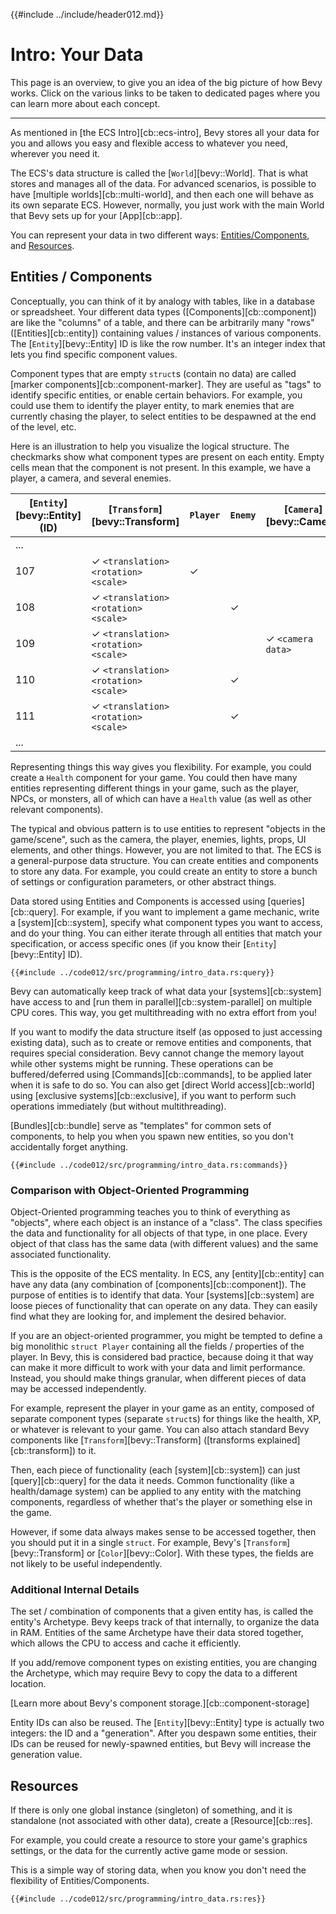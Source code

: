 {{#include ../include/header012.md}}

# Intro: Your Data

This page is an overview, to give you an idea of the big picture of how Bevy
works. Click on the various links to be taken to dedicated pages where you can
learn more about each concept.

---

As mentioned in [the ECS Intro][cb::ecs-intro], Bevy stores all your data for
you and allows you easy and flexible access to whatever you need, wherever you
need it.

The ECS's data structure is called the [`World`][bevy::World]. That is what
stores and manages all of the data. For advanced scenarios, is possible to have
[multiple worlds][cb::multi-world], and then each one will behave as its own
separate ECS. However, normally, you just work with the main World that Bevy
sets up for your [App][cb::app].

You can represent your data in two different ways:
[Entities/Components](#entities--components), and [Resources](#resources).

## Entities / Components

Conceptually, you can think of it by analogy with tables, like in a database or
spreadsheet. Your different data types ([Components][cb::component]) are like
the "columns" of a table, and there can be arbitrarily many "rows"
([Entities][cb::entity]) containing values / instances of various components.
The [`Entity`][bevy::Entity] ID is like the row number. It's an integer index
that lets you find specific component values.

Component types that are empty `struct`s (contain no data) are called [marker
components][cb::component-marker]. They are useful as "tags" to identify
specific entities, or enable certain behaviors. For example, you could use them
to identify the player entity, to mark enemies that are currently chasing the
player, to select entities to be despawned at the end of the level, etc.

Here is an illustration to help you visualize the logical structure. The
checkmarks show what component types are present on each entity. Empty cells
mean that the component is not present. In this example, we have a player,
a camera, and several enemies.

|[`Entity`][bevy::Entity] (ID)|[`Transform`][bevy::Transform]|`Player`|`Enemy`|[`Camera`][bevy::Camera]|`Health`|...|
|---|---|---|---|---|---|---|
|...|||||||
|107|✓ `<translation>` `<rotation>` `<scale>`|✓|||✓ `50.0`||
|108|✓ `<translation>` `<rotation>` `<scale>`||✓||✓ `25.0`||
|109|✓ `<translation>` `<rotation>` `<scale>`|||✓ `<camera data>`|||
|110|✓ `<translation>` `<rotation>` `<scale>`||✓||✓ `10.0`||
|111|✓ `<translation>` `<rotation>` `<scale>`||✓||✓ `25.0`||
|...|||||||

Representing things this way gives you flexibility. For example, you could
create a `Health` component for your game. You could then have many entities
representing different things in your game, such as the player, NPCs, or
monsters, all of which can have a `Health` value (as well as other relevant
components).

The typical and obvious pattern is to use entities to represent "objects in the
game/scene", such as the camera, the player, enemies, lights, props, UI
elements, and other things. However, you are not limited to that. The ECS is a
general-purpose data structure. You can create entities and components to store
any data. For example, you could create an entity to store a bunch of settings
or configuration parameters, or other abstract things.

Data stored using Entities and Components is accessed using [queries][cb::query].
For example, if you want to implement a game mechanic, write a [system][cb::system],
specify what component types you want to access, and do your thing. You can either
iterate through all entities that match your specification, or access specific
ones (if you know their [`Entity`][bevy::Entity] ID).

```rust,no_run,noplayground
{{#include ../code012/src/programming/intro_data.rs:query}}
```

Bevy can automatically keep track of what data your [systems][cb::system] have
access to and [run them in parallel][cb::system-parallel] on multiple CPU
cores. This way, you get multithreading with no extra effort from you!

If you want to modify the data structure itself (as opposed to just accessing
existing data), such as to create or remove entities and components, that
requires special consideration. Bevy cannot change the memory layout while other
systems might be running. These operations can be buffered/deferred using
[Commands][cb::commands], to be applied later when it is safe to do so. You can
also get [direct World access][cb::world] using [exclusive
systems][cb::exclusive], if you want to perform such operations
immediately (but without multithreading).

[Bundles][cb::bundle] serve as "templates" for common sets of components, to
help you when you spawn new entities, so you don't accidentally forget anything.

```rust,no_run,noplayground
{{#include ../code012/src/programming/intro_data.rs:commands}}
```

### Comparison with Object-Oriented Programming

Object-Oriented programming teaches you to think of everything as "objects",
where each object is an instance of a "class". The class specifies the data
and functionality for all objects of that type, in one place. Every object
of that class has the same data (with different values) and the same
associated functionality.

This is the opposite of the ECS mentality. In ECS, any [entity][cb::entity] can
have any data (any combination of [components][cb::component]). The purpose of
entities is to identify that data. Your [systems][cb::system] are loose pieces
of functionality that can operate on any data. They can easily find what they
are looking for, and implement the desired behavior.

If you are an object-oriented programmer, you might be tempted to define a big
monolithic `struct Player` containing all the fields / properties of the player.
In Bevy, this is considered bad practice, because doing it that way can make it
more difficult to work with your data and limit performance. Instead, you should
make things granular, when different pieces of data may be accessed independently.

For example, represent the player in your game as an entity, composed
of separate component types (separate `struct`s) for things like the
health, XP, or whatever is relevant to your game. You can also attach
standard Bevy components like [`Transform`][bevy::Transform] ([transforms
explained][cb::transform]) to it.

Then, each piece of functionality (each [system][cb::system]) can just
[query][cb::query] for the data it needs. Common functionality (like a
health/damage system) can be applied to any entity with the matching components,
regardless of whether that's the player or something else in the game.

However, if some data always makes sense to be accessed together, then you
should put it in a single `struct`. For example, Bevy's
[`Transform`][bevy::Transform] or [`Color`][bevy::Color]. With these types, the
fields are not likely to be useful independently.

### Additional Internal Details

The set / combination of components that a given entity has, is called the
entity's Archetype. Bevy keeps track of that internally, to organize the data in
RAM. Entities of the same Archetype have their data stored together, which
allows the CPU to access and cache it efficiently.

If you add/remove component types on existing entities, you are changing the
Archetype, which may require Bevy to copy the data to a different location.

[Learn more about Bevy's component storage.][cb::component-storage]

Entity IDs can also be reused. The [`Entity`][bevy::Entity] type is actually two
integers: the ID and a "generation". After you despawn some entities, their IDs can
be reused for newly-spawned entities, but Bevy will increase the generation value.

## Resources

If there is only one global instance (singleton) of something, and it is
standalone (not associated with other data), create a [Resource][cb::res].

For example, you could create a resource to store your game's graphics
settings, or the data for the currently active game mode or session.

This is a simple way of storing data, when you know you don't need the
flexibility of Entities/Components.

```rust,no_run,noplayground
{{#include ../code012/src/programming/intro_data.rs:res}}
```
